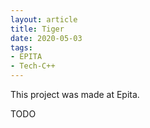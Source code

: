 ```yaml
---
layout: article
title: Tiger
date: 2020-05-03
tags:
- EPITA
- Tech-C++
---
```


This project was made at Epita.

TODO
